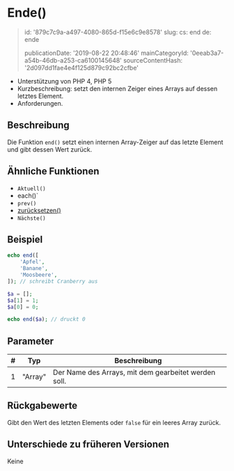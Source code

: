 Ende()
======

> id: '879c7c9a-a497-4080-865d-f15e6c9e8578'
> slug:
> 	cs: end
> 	de: ende
> 
> publicationDate: '2019-08-22 20:48:46'
> mainCategoryId: '0eeab3a7-a54b-46db-a253-ca6100145648'
> sourceContentHash: '2d097dd1fae4e4f125d879c92bc2cfbe'

- Unterstützung von PHP 4, PHP 5
- Kurzbeschreibung: setzt den internen Zeiger eines Arrays auf dessen letztes Element.
- Anforderungen.

Beschreibung
--------------------------

Die Funktion `end()` setzt einen internen Array-Zeiger auf das letzte Element und gibt dessen Wert zurück.

Ähnliche Funktionen
--------------------------

- `Aktuell()`
- each()`
- `prev()`
- <a href="/zurücksetzen">zurücksetzen()</a>
- `Nächste()`

Beispiel
--------------------------

```php
echo end([
    'Apfel',
    'Banane',
    'Moosbeere',
]); // schreibt Cranberry aus
```



```php
$a = [];
$a[1] = 1;
$a[0] = 0;

echo end($a); // druckt 0
```

Parameter
--------------------------

| # | Typ | Beschreibung |
| --- | ------- | ----- |
| 1 | "Array" | Der Name des Arrays, mit dem gearbeitet werden soll.

Rückgabewerte
--------------------------

Gibt den Wert des letzten Elements oder `false` für ein leeres Array zurück.

Unterschiede zu früheren Versionen
--------------------------

Keine
